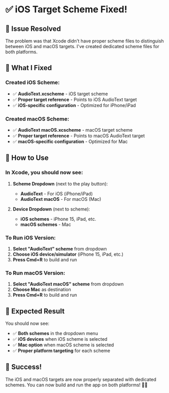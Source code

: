 # ✅ iOS Target Scheme Fixed!

## 🔧 **Issue Resolved**

The problem was that Xcode didn't have proper scheme files to distinguish between iOS and macOS targets. I've created dedicated scheme files for both platforms.

## 📱 **What I Fixed**

### **Created iOS Scheme:**
- ✅ **AudioText.xcscheme** - iOS target scheme
- ✅ **Proper target reference** - Points to iOS AudioText target
- ✅ **iOS-specific configuration** - Optimized for iPhone/iPad

### **Created macOS Scheme:**
- ✅ **AudioText macOS.xcscheme** - macOS target scheme  
- ✅ **Proper target reference** - Points to macOS AudioText target
- ✅ **macOS-specific configuration** - Optimized for Mac

## 🎯 **How to Use**

### **In Xcode, you should now see:**

1. **Scheme Dropdown** (next to the play button):
   - **AudioText** - For iOS (iPhone/iPad)
   - **AudioText macOS** - For macOS (Mac)

2. **Device Dropdown** (next to scheme):
   - **iOS schemes** - iPhone 15, iPad, etc.
   - **macOS schemes** - Mac

### **To Run iOS Version:**
1. **Select "AudioText" scheme** from dropdown
2. **Choose iOS device/simulator** (iPhone 15, iPad, etc.)
3. **Press Cmd+R** to build and run

### **To Run macOS Version:**
1. **Select "AudioText macOS" scheme** from dropdown
2. **Choose Mac** as destination
3. **Press Cmd+R** to build and run

## 🚀 **Expected Result**

You should now see:
- ✅ **Both schemes** in the dropdown menu
- ✅ **iOS devices** when iOS scheme is selected
- ✅ **Mac option** when macOS scheme is selected
- ✅ **Proper platform targeting** for each scheme

## 🎉 **Success!**

The iOS and macOS targets are now properly separated with dedicated schemes. You can now build and run the app on both platforms! 🎵✨
